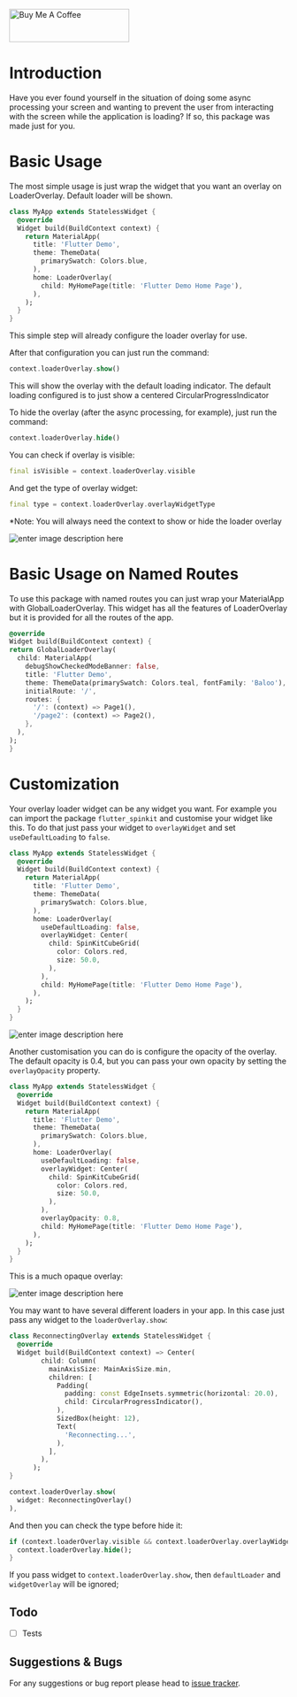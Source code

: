 <a href="https://www.buymeacoffee.com/rodrigobastosv" target="_blank"><img src="https://cdn.buymeacoffee.com/buttons/v2/default-yellow.png" alt="Buy Me A Coffee" style="height: 60px !important;width: 217px !important;" ></a>

#  Introduction

Have you ever found yourself in the situation of doing some async processing your screen and wanting to prevent the user from interacting with the screen while the application is loading? If so, this package was made just for you.

# Basic Usage

The most simple usage is just wrap the widget that you want an overlay on LoaderOverlay. Default loader will be shown.

```dart
class MyApp extends StatelessWidget {
  @override
  Widget build(BuildContext context) {
    return MaterialApp(
      title: 'Flutter Demo',
      theme: ThemeData(
        primarySwatch: Colors.blue,
      ),
      home: LoaderOverlay(
        child: MyHomePage(title: 'Flutter Demo Home Page'),
      ),
    );
  }
}
```

This simple step will already configure the loader overlay for use.

After that configuration you can just run the command:

```dart
context.loaderOverlay.show()
```

This will show the overlay with the default loading indicator. The default loading configured is to just show a centered CircularProgressIndicator

To hide the overlay (after the async processing, for example), just run the command:

```dart
context.loaderOverlay.hide()
```

You can check if overlay is visible:

```dart
final isVisible = context.loaderOverlay.visible
```

And get the type of overlay widget:

```dart
final type = context.loaderOverlay.overlayWidgetType
```


*Note: You will always need the context to show or hide the loader overlay

![enter image description here](https://media.giphy.com/media/IgGXIvgUtHNjWlWFQm/giphy.gif)

# Basic Usage on Named Routes
To use this package with named routes you can just wrap your MaterialApp with GlobalLoaderOverlay.
This widget has all the features of LoaderOverlay but it is provided for all the routes of the app.


```dart
@override
Widget build(BuildContext context) {
return GlobalLoaderOverlay(
  child: MaterialApp(
    debugShowCheckedModeBanner: false,
    title: 'Flutter Demo',
    theme: ThemeData(primarySwatch: Colors.teal, fontFamily: 'Baloo'),
    initialRoute: '/',
    routes: {
      '/': (context) => Page1(),
      '/page2': (context) => Page2(),
    },
  ),
);
}
```

# Customization
Your overlay loader widget can be any widget you want. For example you can import the package
 `flutter_spinkit` and customise your widget like this. To do that just pass your widget to `overlayWidget` and set `useDefaultLoading` to `false`.

```dart
class MyApp extends StatelessWidget {
  @override
  Widget build(BuildContext context) {
    return MaterialApp(
      title: 'Flutter Demo',
      theme: ThemeData(
        primarySwatch: Colors.blue,
      ),
      home: LoaderOverlay(
        useDefaultLoading: false,
        overlayWidget: Center(
          child: SpinKitCubeGrid(
            color: Colors.red,
            size: 50.0,
          ),
        ),
        child: MyHomePage(title: 'Flutter Demo Home Page'),
      ),
    );
  }
}
```

![enter image description here](https://media.giphy.com/media/Q8gY97DxhO8KZgQfT6/giphy.gif)

Another customisation you can do is configure the opacity of the overlay. The default opacity is 0.4, but you can pass your own opacity by setting the `overlayOpacity` property.

```dart
class MyApp extends StatelessWidget {
  @override
  Widget build(BuildContext context) {
    return MaterialApp(
      title: 'Flutter Demo',
      theme: ThemeData(
        primarySwatch: Colors.blue,
      ),
      home: LoaderOverlay(
        useDefaultLoading: false,
        overlayWidget: Center(
          child: SpinKitCubeGrid(
            color: Colors.red,
            size: 50.0,
          ),
        ),
        overlayOpacity: 0.8,
        child: MyHomePage(title: 'Flutter Demo Home Page'),
      ),
    );
  }
}
```

This is a much opaque overlay:

![enter image description here](https://media.giphy.com/media/StKBJJ50luIOPjDunM/giphy.gif)

You may want to have several different loaders in your app. In this case just pass any widget to the `loaderOverlay.show`:

```dart
class ReconnectingOverlay extends StatelessWidget {
  @override
  Widget build(BuildContext context) => Center(
        child: Column(
          mainAxisSize: MainAxisSize.min,
          children: [
            Padding(
              padding: const EdgeInsets.symmetric(horizontal: 20.0),
              child: CircularProgressIndicator(),
            ),
            SizedBox(height: 12),
            Text(
              'Reconnecting...',
            ),
          ],
        ),
      );
}

context.loaderOverlay.show(
  widget: ReconnectingOverlay()
),
```

And then you can check the type before hide it:

```dart
if (context.loaderOverlay.visible && context.loaderOverlay.overlayWidgetType == ReconnectingOverlay) {
  context.loaderOverlay.hide();
}
```

If you pass widget to `context.loaderOverlay.show`, then `defaultLoader` and `widgetOverlay` will be ignored;

## Todo

- [ ] Tests

## Suggestions & Bugs

For any suggestions or bug report please head to [issue tracker][tracker].

[tracker]: https://github.com/rodrigobastosv/loading_overlay/issues
[flutter_spinkit]: https://pub.dev/packages/flutter_spinkit
